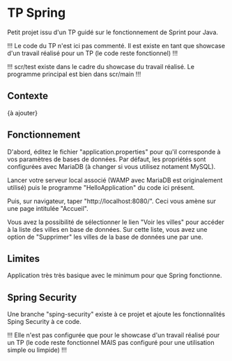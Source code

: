 # TP Spring
 
Petit projet issu d'un TP guidé sur le fonctionnement de Sprint pour Java.

!!! Le code du TP n'est ici pas commenté. Il est existe en tant que showcase d'un travail réalisé pour un TP (le code reste fonctionnel) !!!

!!! scr/test existe dans le cadre du showcase du travail réalisé. Le programme principal est bien dans scr/main !!!

## Contexte

{à ajouter}

## Fonctionnement

D'abord, éditez le fichier "application.properties" pour qu'il corresponde à vos paramètres de bases de données. Par défaut, les propriétés sont configurées avec MariaDB (à changer si vous utilisez notament MySQL).

Lancer votre serveur local associé (WAMP avec MariaDB est originalement utilisé) puis le programme "HelloApplication" du code ici présent.

Puis, sur navigateur, taper "http://localhost:8080/". Ceci vous amène sur une page intitulée "Accueil".

Vous avez la possibilité de sélectionner le lien "Voir les villes" pour accéder à la liste des villes en base de données. Sur cette liste, vous avez une option de "Supprimer" les villes de la base de données une par une.

## Limites

Application très très basique avec le minimum pour que Spring fonctionne.

## Spring Security

Une branche "sping-security" existe à ce projet et ajoute les fonctionnalités Sping Security à ce code. 

!!! Elle n'est pas configurée que pour le showcase d'un travail réalisé pour un TP (le code reste fonctionnel MAIS pas configuré pour une utilisation simple ou limpide) !!!
